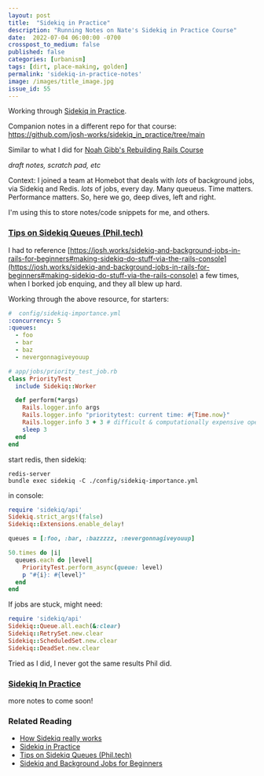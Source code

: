 ```yaml
---
layout: post
title:  "Sidekiq in Practice"
description: "Running Notes on Nate's Sidekiq in Practice Course"
date:  2022-07-04 06:00:00 -0700
crosspost_to_medium: false
published: false
categories: [urbanism]
tags: [dirt, place-making, golden]
permalink: 'sidekiq-in-practice-notes'
image: /images/title_image.jpg
issue_id: 55
---
```


Working through [Sidekiq in Practice](https://nateberk.gumroad.com/l/sidekiqinpractice).

Companion notes in a different repo for that course: https://github.com/josh-works/sidekiq_in_practice/tree/main

Similar to what I did for [Noah Gibb's Rebuilding Rails Course](https://www.intermediateruby.com/rebuilding-rails-course-walkthrough)

_draft notes, scratch pad, etc_

Context: I joined a team at Homebot that deals with _lots_ of background jobs, via Sidekiq and Redis. _lots_ of jobs, every day. Many queueus. Time matters. Performance matters. So, here we go, deep dives, left and right.

I'm using this to store notes/code snippets for me, and others.

### [Tips on Sidekiq Queues (Phil.tech)](https://phil.tech/2016/tips-on-sidekiq-queues/)

I had to reference [https://josh.works/sidekiq-and-background-jobs-in-rails-for-beginners#making-sidekiq-do-stuff-via-the-rails-console](https://josh.works/sidekiq-and-background-jobs-in-rails-for-beginners#making-sidekiq-do-stuff-via-the-rails-console) a few times, when I borked job enquing, and they all blew up hard.

Working through the above resource, for starters:


```yaml
#  config/sidekiq-importance.yml
:concurrency: 5
:queues:
  - foo
  - bar
  - baz
  - nevergonnagiveyouup

```

```ruby
# app/jobs/priority_test_job.rb
class PriorityTest
  include Sidekiq::Worker

  def perform(*args)
    Rails.logger.info args
    Rails.logger.info "prioritytest: current time: #{Time.now}"
    Rails.logger.info 3 + 3 # difficult & computationally expensive operation
    sleep 3
  end
end
```
start redis, then sidekiq:


```
redis-server
bundle exec sidekiq -C ./config/sidekiq-importance.yml
```

in console:
```ruby
require 'sidekiq/api'
Sidekiq.strict_args!(false)
Sidekiq::Extensions.enable_delay!

queues = [:foo, :bar, :bazzzzz, :nevergonnagiveyouup]

50.times do |i|
  queues.each do |level|
    PriorityTest.perform_async(queue: level)
    p "#{i}: #{level}"
  end
end
```

If jobs are stuck, might need:


```ruby
require 'sidekiq/api'
Sidekiq::Queue.all.each(&:clear)
Sidekiq::RetrySet.new.clear
Sidekiq::ScheduledSet.new.clear
Sidekiq::DeadSet.new.clear
```

Tried as I did, I never got the same results Phil did.

### [Sidekiq In Practice](https://nateberk.gumroad.com/l/sidekiqinpractice)

more notes to come soon!

### Related Reading

- [How Sidekiq really works](https://paweldabrowski.com/articles/how-sidekiq-really-works)
- [Sidekiq in Practice](https://nateberk.gumroad.com/l/sidekiqinpractice)
- [Tips on Sidekiq Queues (Phil.tech)](https://phil.tech/2016/tips-on-sidekiq-queues/)
- [Sidekiq and Background Jobs for Beginners](https://josh.works/sidekiq-and-background-jobs-in-rails-for-beginners)
